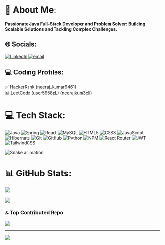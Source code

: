 # 💫 About Me:
 **Passionate Java Full-Stack Developer and Problem Solver: Building Scalable Solutions and Tackling Complex Challenges.**


 ## 🌐 Socials:
[![LinkedIn](https://img.shields.io/badge/LinkedIn-%230077B5.svg?logo=linkedin&logoColor=white)](https://linkedin.com/in/navjot-2789ba299) [![email](https://img.shields.io/badge/Email-D14836?logo=gmail&logoColor=white)](mailto:neeraj.kumar946441@gmail.com) 

 ## 💻 Coding Profiles:

✅ [HackerRank (neeraj_kumar9461)](https://www.hackerrank.com/neeraj_kumar9461)<br>
📊 [LeetCode (user5958pL) (neerajkum3cli)](https://leetcode.com/u/user5958pL/)



# 💻 Tech Stack:
![Java](https://img.shields.io/badge/java-%23ED8B00.svg?style=for-the-badge&logo=openjdk&logoColor=white) ![Spring](https://img.shields.io/badge/spring-%236DB33F.svg?style=for-the-badge&logo=spring&logoColor=white) ![React](https://img.shields.io/badge/react-%2320232a.svg?style=for-the-badge&logo=react&logoColor=%2361DAFB) ![MySQL](https://img.shields.io/badge/mysql-4479A1.svg?style=for-the-badge&logo=mysql&logoColor=white) ![HTML5](https://img.shields.io/badge/html5-%23E34F26.svg?style=for-the-badge&logo=html5&logoColor=white) ![CSS3](https://img.shields.io/badge/css3-%231572B6.svg?style=for-the-badge&logo=css3&logoColor=white) ![JavaScript](https://img.shields.io/badge/javascript-%23323330.svg?style=for-the-badge&logo=javascript&logoColor=%23F7DF1E) ![Hibernate](https://img.shields.io/badge/Hibernate-59666C?style=for-the-badge&logo=Hibernate&logoColor=white) ![Git](https://img.shields.io/badge/git-%23F05033.svg?style=for-the-badge&logo=git&logoColor=white) ![GitHub](https://img.shields.io/badge/github-%23121011.svg?style=for-the-badge&logo=github&logoColor=white) ![Python](https://img.shields.io/badge/python-3670A0?style=for-the-badge&logo=python&logoColor=ffdd54) ![NPM](https://img.shields.io/badge/NPM-%23CB3837.svg?style=for-the-badge&logo=npm&logoColor=white) ![React Router](https://img.shields.io/badge/React_Router-CA4245?style=for-the-badge&logo=react-router&logoColor=white) ![JWT](https://img.shields.io/badge/JWT-black?style=for-the-badge&logo=JSON%20web%20tokens) ![TailwindCSS](https://img.shields.io/badge/tailwindcss-%2338B2AC.svg?style=for-the-badge&logo=tailwind-css&logoColor=white)
<div align="left">
  <img src="https://profile-readme-generator.com/assets/snake.svg" alt="Snake animation" />
</div>

# 📊 GitHub Stats:

![](https://github-readme-stats.vercel.app/api/top-langs/?username=navjot9912&theme=dark&hide_border=false&include_all_commits=true&count_private=false&layout=compact)<br/><br>
![](https://github-readme-stats.vercel.app/api?username=navjot9912&theme=dark&hide_border=false&include_all_commits=true&count_private=false)<br/>




### 🔝 Top Contributed Repo
![](https://github-contributor-stats.vercel.app/api?username=navjot9912&limit=5&theme=dark&combine_all_yearly_contributions=true)

---
[![](https://visitcount.itsvg.in/api?id=navjot9912&icon=0&color=0)](https://visitcount.itsvg.in)

<!-- Proudly created with GPRM ( https://gprm.itsvg.in ) -->
